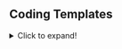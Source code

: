 ## Coding Templates

<details>
<summary>Click to expand!</summary>
  
### Table of Contents
1. [Stack](#stack)
2. [Queue](#queue)
3. [Linked List](#linked-list)
    - [Singly Linked List](#singly-linked-list)
    - [Doubly Linked List](#doubly-linked-list)
4. [Trees](#trees)
    - [Binary Tree](#binary-tree)
    - [Trie](#trie)
    - [Segment Tree](#segment-tree)
6. [Heap/Priority Queue](#heappriority-queue)


### Stack

Implements a stack (Last-In-First-Out or LIFO) using arrays, suitable for balanced parenthesis checking, undo mechanisms, etc.

```swift
class Stack<T> {
    private var elements: [T] = []
    
    var isEmpty: Bool {
        return elements.isEmpty
    }
    
    func peek() -> T? {
        return elements.last!
    }
    
    func push(_ element: T) {
        elements.append(element)
    }
    
    func pop() -> T? {
        return elements.popLast()!
    }
}
```

- **peek()**: Returns the top element without removing it.
- **push(element: T)**: Adds an element to the top.
- **pop()**: Removes and returns the top element.

### Queue

Implements a queue (FIRST-IN-FIRST-OUT or FIFO) using arrays, useful for task scheduling and breadth-first search algorithms.

```swift
class Queue<T> {
    private var elements: [T] = []
    
    var isEmpty: Bool {
        return elements.isEmpty
    }
    
    func enqueue(_ element: T) {
        elements.append(element)
    }
    
    func dequeue() -> T {
        return elements.removeFirst()
    }
    
    func peek() -> T {
        return elements.first!
    }
}
```

- **enqueue(element: T)**: Adds an element to the end.
- **dequeue()**: Removes and returns the first element.
- **peek()**: Returns the first element without removing it.

</br>


### Linked List

#### Singly Linked List

Singly linked list with insertion and deletion methods, commonly used in low-level memory management and hashing.

```swift
class ListNode {
  var val: Int
  var next: ListNode?

  init(_ val: Int) {
    self.val = val
    self.next = nil
  }
}

class LinkedList {
  var head: ListNode?
  var tail: ListNode?

  init() {
    head = ListNode(-1)
    tail = head
  }

  func insertEnd(_ val: Int) {
    tail?.next = ListNode(val)
    tail = tail?.next
  }

  func remove(_ index: Int) {
    var i = 0
    var curr = head
    while i < index && curr != nil {
      i += 1
      curr = curr?.next
    }

    if curr != nil && curr?.next != nil {
      if curr?.next === tail {
        tail = curr
      }
      curr?.next = curr!.next?.next
    }
  }

  func print() {
    var curr = head?.next
    while curr != nil {
      Swift.print(String(curr!.val) + " -> ", terminator: "")
      curr = curr?.next
    }
    Swift.print()
  }
}
```

- **insertEnd(val: Int)**: Adds a node at the end.
- **remove(index: Int)**: Removes the node at a given index.

#### Doubly Linked List

A doubly linked list that allows for easier traversal in both directions, useful for algorithms that require backtracking.

```swift
class ListNode {
  var val: Int
  var next: ListNode?
  var prev: ListNode?

  init(_ val: Int) {
    self.val = val
    self.next = nil
    self.prev = nil
  }
}

class LinkedList {
  var head: ListNode?
  var tail: ListNode?

  init() {
    head = ListNode(-1)
    tail = ListNode(-1)
    head?.next = tail
    tail?.prev = head
  }

  func insertFront(_ val: Int) {
    let newNode: ListNode? = ListNode(val)
    newNode?.prev = head
    newNode?.next = head?.next

    head!.next?.prev = newNode
    head?.next = newNode
  }

  func insertEnd(_ val: Int) {
    let newNode: ListNode? = ListNode(val)
    newNode?.next = tail
    newNode?.prev = tail?.prev

    tail!.prev?.next = newNode
    tail?.prev = newNode
  }

  func removeFront() {
    head!.next!.next?.prev = head
    head?.next = head!.next?.next
  }

  func removeEnd() {
    tail!.prev!.prev?.next = tail
    tail?.prev = tail!.prev?.prev
  }

  func print() {
    var curr = head?.next
    while curr !== tail {
      Swift.print(String(curr!.val) + " -> ", terminator: "")
      curr = curr?.next
    }
    Swift.print()
  }
}
```

- **insertFront(val: Int)**: Adds a node at the front.
- **insertEnd(val: Int)**: Adds a node at the end.


### Trees

#### Binary Tree

A basic binary tree structure often used in algorithms for sorting and searching operations.

```swift
class TreeNode {
  var val: Int
  var left: TreeNode?
  var right: TreeNode?

  init(_ val: Int) {
    self.val = val
    left = nil
    right = nil
  }
}
```

- **val**: The value stored in the node.
- **left**: Pointer to the left child node.
- **right**: Pointer to the right child node.

#### Trie

A Trie data structure for efficient retrieval of 'prefix' keys, commonly used in search engines and databases.

```swift
class TrieNode {
  var children = [Character: TrieNode]()
  var word = false
}

class Trie {
  var root: TrieNode

  init() {
    root = TrieNode()
  }
}
```

- **root**: Root node of the Trie.
- **children**: A dictionary mapping characters to their corresponding TrieNode.
- **word**: A boolean indicate if the node represents a complete word.
  
### Segment Tree

Segment Tree to perform range queries and updates, often used in competitive programming for efficient querying of arrays.

```swift
class SegmentTree {
  var sum: Int
  var left: SegmentTree?
  var right: SegmentTree?
  var L: Int
  var R: Int

  init(_ total: Int, _ L: Int, _ R: Int) {
    self.sum = total
    self.left = nil
    self.right = nil
    self.L = L
    self.R = R
  }
```

- **sum**: The sum of the range [L, R].
- **left**: Pointer to the left segment.
- **right**: Pointer to the right segment.
- **L**: The left boundary of the segment.
- **R**: The right boundary of the segment.

### Heap/Priority Queue

A heap/priority queue useful for priority-based tasks and algorithms like Dijkstra's. Can be used as a max-heap or min-heap.

```swift
class Heap {
  var heap = [0]
 
func push(_ val: Int) {
    heap.append(val)
    var i = heap.count - 1

    while i > 1 && heap[i] < heap[i / 2] {
      let tmp = heap[i]
      heap[i] = heap[i / 2]
      heap[i / 2] = tmp
      i = i / 2
    }
  }

  func pop() -> Int {
    if heap.count == 1 {
      return -1
    }
    if heap.count == 2 {
      return heap.removeLast()
    }

    let res = heap[1]
    heap[1] = heap.removeLast()
    var i = 1
    while 2 * i < heap.count {
      if (2 * i + 1 < heap.count && 
          heap[2 * i + 1] < heap[2 * i] && 
          heap[i] > heap[2 * i + 1]) {
        let tmp = heap[i]
        heap[i] = heap[2 * i + 1]
        heap[2 * i + 1] = tmp
        i = 2 * i + 1
      }
      else if heap[i] > heap[2 * i] {
        let tmp = heap[i]
        heap[i] = heap[2 * i]
        heap[2 * i] = tmp
        i = 2 * i
      }
      else {
        break
      }
    }
    return res
  }

  func top() -> Int {
    if heap.count > 1 {
      return heap[1]
    }
    return -1
  }

  func heapify(_ arr: inout [Int]) {
    arr.append(arr[0])

    heap = arr
    var cur = (heap.count - 1) / 2
    while cur > 0 {
      var i = cur
      while 2 * i < heap.count {
        if (2 * i + 1 < heap.count &&
           heap[2 * i + 1] < heap[2 * i] && 
           heap[i] > heap[2 * i + 1]) {
          let tmp = heap[i]
          heap[i] = heap[2 * i + 1]
          heap[2 * i + 1] = tmp
          i = 2 * i + 1
        }
        else if heap[i] > heap[2 * i] {
          let tmp = heap[i]
          heap[i] = heap[2 * i]
          heap[2 * i] = tmp
          i = 2 * i
        }
        else {
          break
        } 
      }
      cur -= 1
    }
  }
}
```

- **push(val: Int)**: Adds an element to the heap.
- **pop()**: Removes and returns the smallest element.
- **top()**: Returns the smallest element without removing it.
- **heapify(arr: inout [Int])**: Heapifies an existing array in-place.
  
</details>
